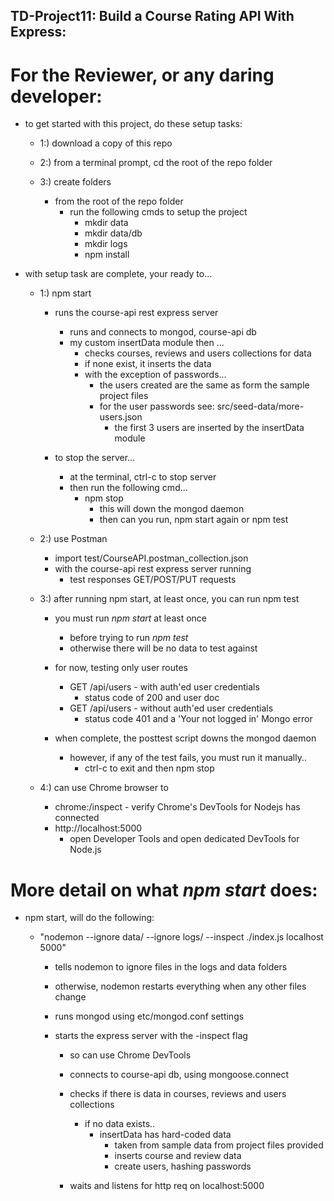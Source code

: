 ## TD-Project11: Build a Course Rating API With Express:

# For the Reviewer, or any daring developer:

- to get started with this project, do these setup tasks:

  - 1:) download a copy of this repo

  - 2:) from a terminal prompt, cd the root of the repo folder

  - 3:) create folders
      - from the root of the repo folder
        - run the following cmds to setup the project
          - mkdir data
          - mkdir data/db
          - mkdir logs
          - npm install

- with setup task are complete, your ready to...

  - 1:) npm start
      - runs the course-api rest express server
        - runs and connects to mongod, course-api db
        - my custom insertData module then ...
          - checks courses, reviews and users collections for data
          - if none exist, it inserts the data
          - with the exception of passwords...
            - the users created are the same as form the sample project files
            - for the user passwords see: src/seed-data/more-users.json
              - the first 3 users are inserted by the insertData module

     - to stop the server...
        - at the terminal, ctrl-c to stop server
        - then run the following cmd...
          - npm stop
            - this will down the mongod daemon
            - then can you run, npm start again or npm test

  - 2:) use Postman
      - import test/CourseAPI.postman_collection.json
      - with the course-api rest express server running
        - test responses GET/POST/PUT requests

  - 3:) after running npm start, at least once, you can run npm test

      - you must run *npm start* at least once
        - before trying to run *npm test*
        - otherwise there will be no data to test against

      - for now, testing only user routes
        - GET /api/users - with auth'ed user credentials
          - status code of 200 and user doc
        - GET /api/users - without auth'ed user credentials
          - status code 401 and a 'Your not logged in' Mongo error

      - when complete, the posttest script downs the mongod daemon
         - however, if any of the test fails, you must run it manually..
           - ctrl-c to exit and then npm stop

  - 4:) can use Chrome browser to
      -  chrome:/inspect
        - verify Chrome's DevTools for Nodejs has connected
      - http://localhost:5000
        - open Developer Tools and open dedicated DevTools for Node.js

# More detail on what *npm start* does:

- npm start, will do the following:

  - "nodemon --ignore data/ --ignore logs/ --inspect ./index.js localhost 5000"

    - tells nodemon to ignore files in the logs and data folders

    - otherwise, nodemon restarts everything when any other files change

    - runs mongod using etc/mongod.conf settings

    - starts the express server with the -inspect flag

      - so can use Chrome DevTools

      - connects to course-api db, using mongoose.connect

      - checks if there is data in courses, reviews and users collections
        - if no data exists..
          - insertData has hard-coded data
              - taken from sample data from project files provided
              - inserts course and review data
              - create users, hashing passwords

      - waits and listens for http req on localhost:5000

